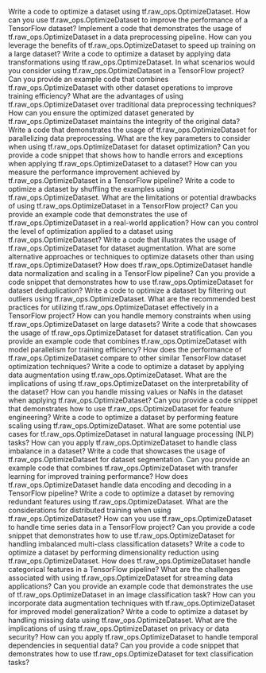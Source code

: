 Write a code to optimize a dataset using tf.raw_ops.OptimizeDataset.
How can you use tf.raw_ops.OptimizeDataset to improve the performance of a TensorFlow dataset?
Implement a code that demonstrates the usage of tf.raw_ops.OptimizeDataset in a data preprocessing pipeline.
How can you leverage the benefits of tf.raw_ops.OptimizeDataset to speed up training on a large dataset?
Write a code to optimize a dataset by applying data transformations using tf.raw_ops.OptimizeDataset.
In what scenarios would you consider using tf.raw_ops.OptimizeDataset in a TensorFlow project?
Can you provide an example code that combines tf.raw_ops.OptimizeDataset with other dataset operations to improve training efficiency?
What are the advantages of using tf.raw_ops.OptimizeDataset over traditional data preprocessing techniques?
How can you ensure the optimized dataset generated by tf.raw_ops.OptimizeDataset maintains the integrity of the original data?
Write a code that demonstrates the usage of tf.raw_ops.OptimizeDataset for parallelizing data preprocessing.
What are the key parameters to consider when using tf.raw_ops.OptimizeDataset for dataset optimization?
Can you provide a code snippet that shows how to handle errors and exceptions when applying tf.raw_ops.OptimizeDataset to a dataset?
How can you measure the performance improvement achieved by tf.raw_ops.OptimizeDataset in a TensorFlow pipeline?
Write a code to optimize a dataset by shuffling the examples using tf.raw_ops.OptimizeDataset.
What are the limitations or potential drawbacks of using tf.raw_ops.OptimizeDataset in a TensorFlow project?
Can you provide an example code that demonstrates the use of tf.raw_ops.OptimizeDataset in a real-world application?
How can you control the level of optimization applied to a dataset using tf.raw_ops.OptimizeDataset?
Write a code that illustrates the usage of tf.raw_ops.OptimizeDataset for dataset augmentation.
What are some alternative approaches or techniques to optimize datasets other than using tf.raw_ops.OptimizeDataset?
How does tf.raw_ops.OptimizeDataset handle data normalization and scaling in a TensorFlow pipeline?
Can you provide a code snippet that demonstrates how to use tf.raw_ops.OptimizeDataset for dataset deduplication?
Write a code to optimize a dataset by filtering out outliers using tf.raw_ops.OptimizeDataset.
What are the recommended best practices for utilizing tf.raw_ops.OptimizeDataset effectively in a TensorFlow project?
How can you handle memory constraints when using tf.raw_ops.OptimizeDataset on large datasets?
Write a code that showcases the usage of tf.raw_ops.OptimizeDataset for dataset stratification.
Can you provide an example code that combines tf.raw_ops.OptimizeDataset with model parallelism for training efficiency?
How does the performance of tf.raw_ops.OptimizeDataset compare to other similar TensorFlow dataset optimization techniques?
Write a code to optimize a dataset by applying data augmentation using tf.raw_ops.OptimizeDataset.
What are the implications of using tf.raw_ops.OptimizeDataset on the interpretability of the dataset?
How can you handle missing values or NaNs in the dataset when applying tf.raw_ops.OptimizeDataset?
Can you provide a code snippet that demonstrates how to use tf.raw_ops.OptimizeDataset for feature engineering?
Write a code to optimize a dataset by performing feature scaling using tf.raw_ops.OptimizeDataset.
What are some potential use cases for tf.raw_ops.OptimizeDataset in natural language processing (NLP) tasks?
How can you apply tf.raw_ops.OptimizeDataset to handle class imbalance in a dataset?
Write a code that showcases the usage of tf.raw_ops.OptimizeDataset for dataset segmentation.
Can you provide an example code that combines tf.raw_ops.OptimizeDataset with transfer learning for improved training performance?
How does tf.raw_ops.OptimizeDataset handle data encoding and decoding in a TensorFlow pipeline?
Write a code to optimize a dataset by removing redundant features using tf.raw_ops.OptimizeDataset.
What are the considerations for distributed training when using tf.raw_ops.OptimizeDataset?
How can you use tf.raw_ops.OptimizeDataset to handle time series data in a TensorFlow project?
Can you provide a code snippet that demonstrates how to use tf.raw_ops.OptimizeDataset for handling imbalanced multi-class classification datasets?
Write a code to optimize a dataset by performing dimensionality reduction using tf.raw_ops.OptimizeDataset.
How does tf.raw_ops.OptimizeDataset handle categorical features in a TensorFlow pipeline?
What are the challenges associated with using tf.raw_ops.OptimizeDataset for streaming data applications?
Can you provide an example code that demonstrates the use of tf.raw_ops.OptimizeDataset in an image classification task?
How can you incorporate data augmentation techniques with tf.raw_ops.OptimizeDataset for improved model generalization?
Write a code to optimize a dataset by handling missing data using tf.raw_ops.OptimizeDataset.
What are the implications of using tf.raw_ops.OptimizeDataset on privacy or data security?
How can you apply tf.raw_ops.OptimizeDataset to handle temporal dependencies in sequential data?
Can you provide a code snippet that demonstrates how to use tf.raw_ops.OptimizeDataset for text classification tasks?